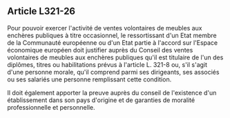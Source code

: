 Article L321-26
----
Pour pouvoir exercer l'activité de ventes volontaires de meubles aux enchères
publiques à titre occasionnel, le ressortissant d'un Etat membre de la
Communauté européenne ou d'un Etat partie à l'accord sur l'Espace économique
européen doit justifier auprès du Conseil des ventes volontaires de meubles aux
enchères publiques qu'il est titulaire de l'un des diplômes, titres ou
habilitations prévus à l'article L. 321-8 ou, s'il s'agit d'une personne morale,
qu'il comprend parmi ses dirigeants, ses associés ou ses salariés une personne
remplissant cette condition.

Il doit également apporter la preuve auprès du conseil de l'existence d'un
établissement dans son pays d'origine et de garanties de moralité
professionnelle et personnelle.
